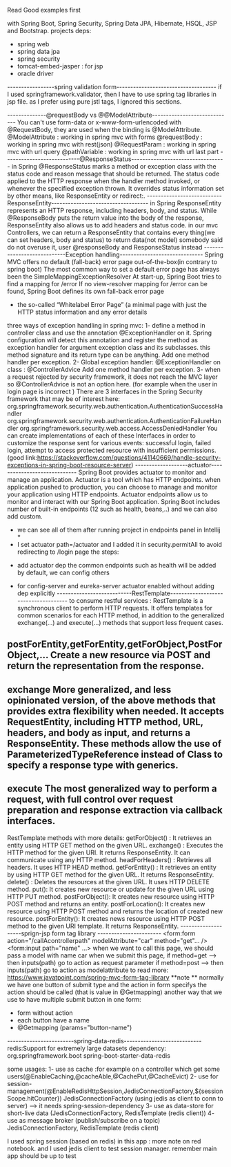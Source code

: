 Read Good examples first

with Spring Boot, Spring Security, Spring Data JPA, Hibernate, HSQL, JSP and Bootstrap.
projects deps:
- spring web 
- spring data jpa
- spring security
- tomcat-embed-jasper : for jsp
- oracle driver 

-----------------spring validation form------------------------------------
if I used springframework.validator, then I have to use spring tag libraries in jsp file.
as I prefer using pure jstl tags, I ignored this sections.

--------------@requestBody vs @@ModelAttribute-----------------------------
You can't use form-data or x-www-form-urlencoded with @RequestBody, they are used when the binding is @ModelAttribute.
@ModelAttribute : working in spring mvc with forms
@requestBody : working in spring mvc with rest(json)
@RequestParam :  working in spring mvc with url query 
@pathVariable :  working in spring mvc with url last part
---------------------------@ResponseStatus----------------------------------
in Spring @ResponseStatus marks a method or exception class with the status code and reason message that should be returned.
The status code applied to the HTTP response when the handler method invoked, or whenever the specified exception thrown. 
It overrides status information set by other means, like ResponseEntity or redirect:.
---------------------------ResponseEntity-----------------------------------
in Spring ResponseEntity represents an HTTP response, including headers, body, and status. While @ResponseBody puts the return value
 into the body of the response, ResponseEntity also allows us to add headers and status code.
 in our mvc Controllers, we can return a ResponseEntity that contains every thing(we can set headers, body and status) to return data(not model)
 somebody said do not overuse it, user @responseBody and ResponseStatus instead
----------------------------Exception handling------------------------------
Spring MVC offers no default (fall-back) error page out-of-the-box(in contrary to spring boot)
The most common way to set a default error page has always been the SimpleMappingExceptionResolver
At start-up, Spring Boot tries to find a mapping for /error
If no view-resolver mapping for /error can be found, Spring Boot defines its own fall-back error page 
- the so-called “Whitelabel Error Page” (a minimal page with just the HTTP status information and any error details

three ways of exception handling in spring mvc:
1-  define a method in controller class and use the annotation @ExceptionHandler on it. Spring configuration will detect 
this annotation and register the method as exception handler for argument exception class and its subclasses.
this method signature and its return type can be anything. Add one method handler per exception.
2- Global exception handler: @ExceptionHandler on class  : @ControllerAdvice
Add one method handler per exception.
3- when a request rejected by security framework, it does not reach the MVC layer so @ControllerAdvice is not an option here.
(for example when the user in login page is incorrect )
   There are 3 interfaces in the Spring Security framework that may be of interest here:  
   org.springframework.security.web.authentication.AuthenticationSuccessHandler
   org.springframework.security.web.authentication.AuthenticationFailureHandler
   org.springframework.security.web.access.AccessDeniedHandler
   You can create implementations of each of these Interfaces in order to customize the response sent for various events:
    successful login, failed login, attempt to access protected resource with insufficient permissions.
    (good link:https://stackoverflow.com/questions/41140669/handle-security-exceptions-in-spring-boot-resource-server)
-------------------actuator-----------------------------
Spring Boot provides actuator to monitor and manage an application. Actuator is a tool which has HTTP endpoints. 
when application pushed to production, you can choose to manage and monitor your application using HTTP endpoints.
Actuator endpoints allow us to monitor and interact with our Spring Boot application. 
Spring Boot includes number of built-in endpoints (12 such as health, beans,..) and we can also add custom.
* we can see all of them after running project in endpoints panel in Intellij *
* I set actuator path=/actuator and I added it in security.permitAll to avoid redirecting to /login page
the steps:
- add actuator dep 
the common endpoints such as health will be added by default, we can config others
* for config-server and eureka-server actuator enabled without adding dep explicitly
---------------------------RestTemplate-------------------------------------
to consume restful services :
RestTemplate is a synchronous client to perform HTTP requests. It offers templates for common scenarios for each HTTP method, 
in addition to the generalized exchange(...) and execute(...) methods that support less frequent cases.

postForEntity,getForEntity,getForObject,PostForObject,...
Create a new resource via POST and return the representation from the response.
------
exchange
More generalized, and less opinionated version, of the above methods that provides extra flexibility when needed. 
It accepts RequestEntity, including HTTP method, URL, headers, and body as input, and returns a ResponseEntity.
These methods allow the use of ParameterizedTypeReference instead of Class to specify a response type with generics.
--------
execute
The most generalized way to perform a request, with full control over request preparation and response extraction via callback interfaces.
-------------
RestTemplate methods with more details:
getForObject() : It retrieves an entity using HTTP GET method on the given URL.
exchange() : Executes the HTTP method for the given URI. It returns ResponseEntity. It can communicate using any HTTP method.
headForHeaders() : Retrieves all headers. It uses HTTP HEAD method.
getForEntity() : It retrieves an entity by using HTTP GET method for the given URL. It returns ResponseEntity.
delete() : Deletes the resources at the given URL. It uses HTTP DELETE method.
put(): It creates new resource or update for the given URL using HTTP PUT method.
postForObject(): It creates new resource using HTTP POST method and returns an entity.
postForLocation(): It creates new resource using HTTP POST method and returns the location of created new resource.
postForEntity(): It creates news resource using HTTP POST method to the given URI template. It returns ResponseEntity.
--------------------sprign-jsp form tag library  -----------------------
<form:form action="/callAcontrollerpath"  modelAttribute="car" method="get"... />  
<form:input path="name" ...>
when we want to call this page, we should pass a model with name car
when we submit this page, 
if method=get --> then inputs(path) go to action as request parameter
if method=post --> then inputs(path) go to action as modelattribute
to read more:
https://www.javatpoint.com/spring-mvc-form-tag-library
**note **
normally we have one button of submit type and the action in form specifys the action should be called (that is value in @Getmapping)
another way that we use to have multiple submit button in one form:
- form without action
- each button have a name
- @Getmapping (params="button-name")

------------------------spring-data-redis----------------------------
redis:Support for extremely large datasets 
dependency:
<dependency>
    <groupId>org.springframework.boot</groupId>
    <artifactId>spring-boot-starter-data-redis</artifactId>
</dependency>

some usages:
1- use as cache :for example on a controller which get some users(@EnableCaching,@cacheAble,@CachePut,@CacheEvict)
2- use for session-management(@EnableRedisHttpSession,JedisConnectionFactory,${sessionScope.hitCounter})
JedisConnectionFactory (using jedis as client to conn to server)  --> it needs spring-session-dependency
3- use as data-store for short-live data (JedisConnectionFactory, RedisTemplate (redis client))
4- use as message broker (publish/subscribe on a topic)
JedisConnectionFactory, RedisTemplate (redis client)

I used spring session (based on redis) in this app : more note on red notebook.
and I used jedis client to test session manager. remember main app should be up to test 
